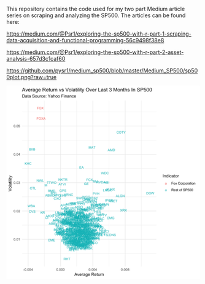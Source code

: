 This repository contains the code used for my two part Medium article series on scraping and analyzing the SP500. The articles can be found here:

https://medium.com/@Psr1/exploring-the-sp500-with-r-part-1-scraping-data-acquisition-and-functional-programming-56c9498f38e8

https://medium.com/@Psr1/exploring-the-sp500-with-r-part-2-asset-analysis-657d3c1caf60

https://github.com/pysr1/medium_sp500/blob/master/Medium_SP500/sp500plot.png?raw=true




![sp500](https://github.com/pysr1/medium_sp500/blob/master/Medium_SP500/sp500plot.png?raw=true)

